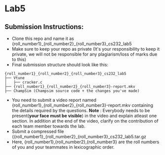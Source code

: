 # Lab5

## Submission Instructions:
- Clone this repo and name it as {roll_number1}\_{roll_number2}\_{roll_number3}\_cs232\_lab5
- Make sure to keep your repo as private (It's your responsibility to keep it private, we will not be responsible for any plagiarism/loss of marks due to this)
- Final submission structure should look like this:
```
{roll_number1}_{roll_number2}_{roll_number3}_cs232_lab5
├── Vtune
│   ├── cracker.c
├── {roll_number1}_{roll_number2}_{roll_number3}-report.mkv
├── ChampSim (Champsim source code + the changes you've made)
```
- You need to submit a video report named {roll_number1}\_{roll_number2}\_{roll_number3}-report.mkv containing the details required by the questions. **Note** : Everybody needs to be present(__your face must be visible__) in the video and explain atleast one section. In addition at the end of the video, clarify on the contribution of each team member towards the lab.
- Submit a compressed file {{roll_number1}\_{roll_number2}\_{roll_number3}\_cs232\_lab5.tar.gz
- Here, {roll_number1},{roll_number2},{roll_number3} are the roll numbers of you and your teammates in lexicographic order.

